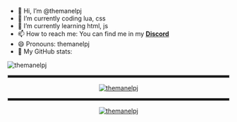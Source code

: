 - 👋 Hi, I’m @themanelpj
- 🔭 I’m currently coding lua, css
- 🌱 I’m currently learning html, js
- 📫 How to reach me: You can find me in my [**Discord**](https://discord.gg/hm5yksT5)
- 😄 Pronouns: themanelpj
- 🤔 My GitHub stats: 

![themanelpj](https://komarev.com/ghpvc/?username=themanelpj)

<div align="center">

<hr style="height:5px; border: 1px solid #ccc;">

[![themanelpj](https://github-readme-stats.vercel.app/api?username=themanelpj&show_icons=true&theme=tokyonight&hide=["issues"])](https://discord.gg/56Zmp3JGzx)
  
  <hr style="height:5px; border: 1px solid #ccc;">

[![themanelpj](https://github-readme-stats.vercel.app/api/top-langs?username=themanelpj&show_icons=true&theme=tokyonight&layout=compact)](https://discord.gg/56Zmp3JGzx)



<!---
themanelpj/themanelpj is a ✨ special ✨ repository because its `README.md` (this file) appears on your GitHub profile.
You can click the Preview link to take a look at your changes.
--->

